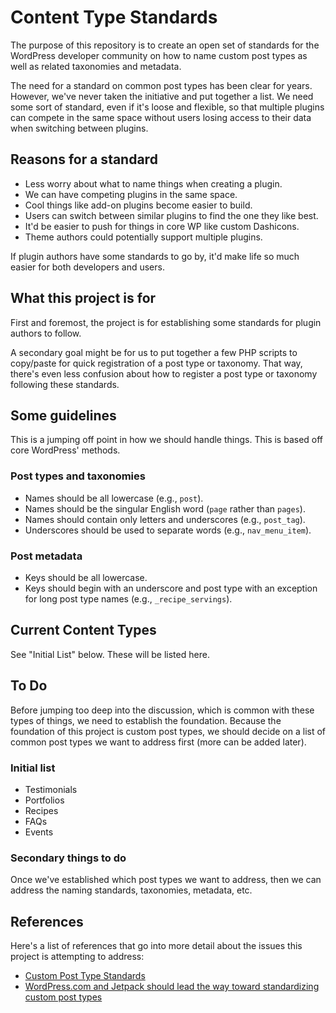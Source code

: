 # Content Type Standards

The purpose of this repository is to create an open set of standards for the WordPress developer community on how to name custom post types as well as related taxonomies and metadata.  

The need for a standard on common post types has been clear for years.  However, we've never taken the initiative and put together a list.  We need some sort of standard, even if it's loose and flexible, so that multiple plugins can compete in the same space without users losing access to their data when switching between plugins.

## Reasons for a standard

* Less worry about what to name things when creating a plugin.
* We can have competing plugins in the same space.
* Cool things like add-on plugins become easier to build.
* Users can switch between similar plugins to find the one they like best.
* It'd be easier to push for things in core WP like custom Dashicons.
* Theme authors could potentially support multiple plugins.

If plugin authors have some standards to go by, it'd make life so much easier for both developers and users.

## What this project is for

First and foremost, the project is for establishing some standards for plugin authors to follow.  

A secondary goal might be for us to put together a few PHP scripts to copy/paste for quick registration of a post type or taxonomy.  That way, there's even less confusion about how to register a post type or taxonomy following these standards.

## Some guidelines

This is a jumping off point in how we should handle things.  This is based off core WordPress' methods.

### Post types and taxonomies

* Names should be all lowercase (e.g., `post`).
* Names should be the singular English word (`page` rather than `pages`).
* Names should contain only letters and underscores (e.g., `post_tag`).
* Underscores should be used to separate words (e.g., `nav_menu_item`).

### Post metadata

* Keys should be all lowercase.
* Keys should begin with an underscore and post type with an exception for long post type names (e.g., `_recipe_servings`).

## Current Content Types

See "Initial List" below.  These will be listed here.

## To Do

Before jumping too deep into the discussion, which is common with these types of things, we need to establish the foundation.  Because the foundation of this project is custom post types, we should decide on a list of common post types we want to address first (more can be added later).

### Initial list

* Testimonials
* Portfolios
* Recipes
* FAQs
* Events

### Secondary things to do

Once we've established which post types we want to address, then we can address the naming standards, taxonomies, metadata, etc.

## References

Here's a list of references that go into more detail about the issues this project is attempting to address:

* [Custom Post Type Standards](http://justintadlock.com/archives/2014/07/25/custom-post-type-standards)
* [WordPress.com and Jetpack should lead the way toward standardizing custom post types](http://www.poststat.us/wordpress-com-jetpack-lead-way-toward-standardizing-custom-post-types)